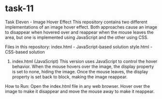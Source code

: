 # task-11
Task Eleven - Image Hover Effect
This repository contains two different implementations of an image hover effect. Both approaches cause an image to disappear when hovered over and reappear when the mouse leaves the area, but one is implemented using JavaScript and the other using CSS.

Files in this repository:
index.html - JavaScript-based solution
style.html - CSS-based solution
1. index.html (JavaScript)
This version uses JavaScript to control the hover behavior. When the mouse hovers over the image, the display property is set to none, hiding the image. Once the mouse leaves, the display property is set back to block, making the image reappear.

How to Run:
Open the index.html file in any web browser.
Hover over the image to make it disappear and move the mouse away to make it reappear.
